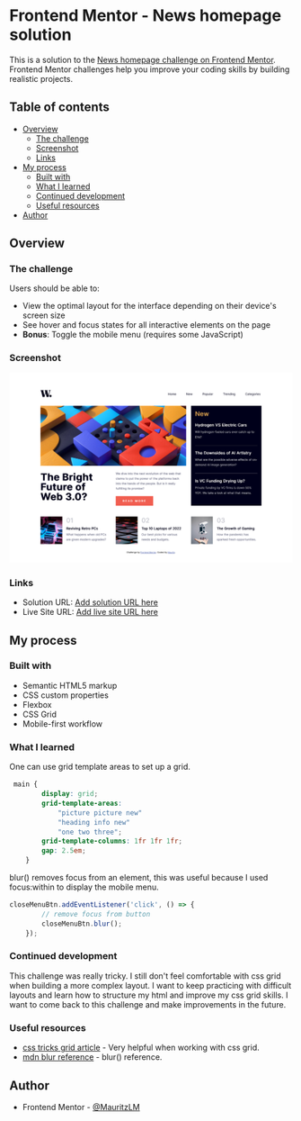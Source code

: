 # Frontend Mentor - News homepage solution

This is a solution to the [News homepage challenge on Frontend Mentor](https://www.frontendmentor.io/challenges/news-homepage-H6SWTa1MFl). Frontend Mentor challenges help you improve your coding skills by building realistic projects. 

## Table of contents

- [Overview](#overview)
  - [The challenge](#the-challenge)
  - [Screenshot](#screenshot)
  - [Links](#links)
- [My process](#my-process)
  - [Built with](#built-with)
  - [What I learned](#what-i-learned)
  - [Continued development](#continued-development)
  - [Useful resources](#useful-resources)
- [Author](#author)

## Overview

### The challenge

Users should be able to:

- View the optimal layout for the interface depending on their device's screen size
- See hover and focus states for all interactive elements on the page
- **Bonus**: Toggle the mobile menu (requires some JavaScript)

### Screenshot

![](./design/screenshot-desktop.png)

### Links

- Solution URL: [Add solution URL here](https://your-solution-url.com)
- Live Site URL: [Add live site URL here](https://your-live-site-url.com)

## My process

### Built with

- Semantic HTML5 markup
- CSS custom properties
- Flexbox
- CSS Grid
- Mobile-first workflow

### What I learned

One can use grid template areas to set up a grid.

```css
 main {
        display: grid;
        grid-template-areas:
            "picture picture new"
            "heading info new"
            "one two three";
        grid-template-columns: 1fr 1fr 1fr;
        gap: 2.5em;
    }
```
blur() removes focus from an element, this was useful because I used focus:within to display the mobile menu.

```js
closeMenuBtn.addEventListener('click', () => {
        // remove focus from button
        closeMenuBtn.blur();
    });
```


### Continued development

This challenge was really tricky. I still don't feel comfortable with css grid when building a more complex layout. I want to keep practicing with difficult layouts and learn how to structure my html and improve my css grid skills. I want to come back to this challenge and make improvements in the future.

### Useful resources

- [css tricks grid article](https://css-tricks.com/snippets/css/complete-guide-grid/) - Very helpful when working with css grid.
- [mdn blur reference](https://developer.mozilla.org/en-US/docs/Web/API/HTMLElement/blur) - blur() reference.

## Author

- Frontend Mentor - [@MauritzLM](https://www.frontendmentor.io/profile/MauritzLM)

